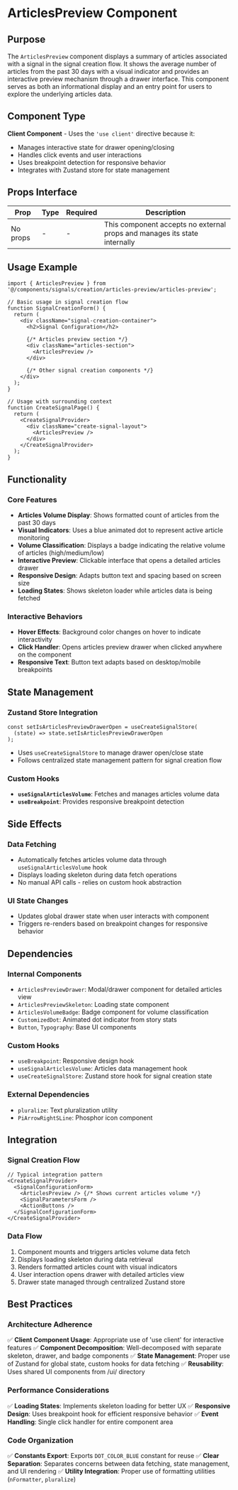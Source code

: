 # ArticlesPreview Component

## Purpose

The `ArticlesPreview` component displays a summary of articles associated with a signal in the signal creation flow. It shows the average number of articles from the past 30 days with a visual indicator and provides an interactive preview mechanism through a drawer interface. This component serves as both an informational display and an entry point for users to explore the underlying articles data.

## Component Type

**Client Component** - Uses the `'use client'` directive because it:
- Manages interactive state for drawer opening/closing
- Handles click events and user interactions
- Uses breakpoint detection for responsive behavior
- Integrates with Zustand store for state management

## Props Interface

| Prop | Type | Required | Description |
|------|------|----------|-------------|
| No props | - | - | This component accepts no external props and manages its state internally |

## Usage Example

```tsx
import { ArticlesPreview } from '@/components/signals/creation/articles-preview/articles-preview';

// Basic usage in signal creation flow
function SignalCreationForm() {
  return (
    <div className="signal-creation-container">
      <h2>Signal Configuration</h2>
      
      {/* Articles preview section */}
      <div className="articles-section">
        <ArticlesPreview />
      </div>
      
      {/* Other signal creation components */}
    </div>
  );
}

// Usage with surrounding context
function CreateSignalPage() {
  return (
    <CreateSignalProvider>
      <div className="create-signal-layout">
        <ArticlesPreview />
      </div>
    </CreateSignalProvider>
  );
}
```

## Functionality

### Core Features
- **Articles Volume Display**: Shows formatted count of articles from the past 30 days
- **Visual Indicators**: Uses a blue animated dot to represent active article monitoring
- **Volume Classification**: Displays a badge indicating the relative volume of articles (high/medium/low)
- **Interactive Preview**: Clickable interface that opens a detailed articles drawer
- **Responsive Design**: Adapts button text and spacing based on screen size
- **Loading States**: Shows skeleton loader while articles data is being fetched

### Interactive Behaviors
- **Hover Effects**: Background color changes on hover to indicate interactivity
- **Click Handler**: Opens articles preview drawer when clicked anywhere on the component
- **Responsive Text**: Button text adapts based on desktop/mobile breakpoints

## State Management

### Zustand Store Integration
```tsx
const setIsArticlesPreviewDrawerOpen = useCreateSignalStore(
  (state) => state.setIsArticlesPreviewDrawerOpen
);
```
- Uses `useCreateSignalStore` to manage drawer open/close state
- Follows centralized state management pattern for signal creation flow

### Custom Hooks
- **`useSignalArticlesVolume`**: Fetches and manages articles volume data
- **`useBreakpoint`**: Provides responsive breakpoint detection

## Side Effects

### Data Fetching
- Automatically fetches articles volume data through `useSignalArticlesVolume` hook
- Displays loading skeleton during data fetch operations
- No manual API calls - relies on custom hook abstraction

### UI State Changes
- Updates global drawer state when user interacts with component
- Triggers re-renders based on breakpoint changes for responsive behavior

## Dependencies

### Internal Components
- `ArticlesPreviewDrawer`: Modal/drawer component for detailed articles view
- `ArticlesPreviewSkeleton`: Loading state component
- `ArticlesVolumeBadge`: Badge component for volume classification
- `CustomizedDot`: Animated dot indicator from story stats
- `Button`, `Typography`: Base UI components

### Custom Hooks
- `useBreakpoint`: Responsive design hook
- `useSignalArticlesVolume`: Articles data management hook
- `useCreateSignalStore`: Zustand store hook for signal creation state

### External Dependencies
- `pluralize`: Text pluralization utility
- `PiArrowRightSLine`: Phosphor icon component

## Integration

### Signal Creation Flow
```tsx
// Typical integration pattern
<CreateSignalProvider>
  <SignalConfigurationForm>
    <ArticlesPreview /> {/* Shows current articles volume */}
    <SignalParametersForm />
    <ActionButtons />
  </SignalConfigurationForm>
</CreateSignalProvider>
```

### Data Flow
1. Component mounts and triggers articles volume data fetch
2. Displays loading skeleton during data retrieval
3. Renders formatted articles count with visual indicators
4. User interaction opens drawer with detailed articles view
5. Drawer state managed through centralized Zustand store

## Best Practices

### Architecture Adherence
✅ **Client Component Usage**: Appropriate use of 'use client' for interactive features
✅ **Component Decomposition**: Well-decomposed with separate skeleton, drawer, and badge components
✅ **State Management**: Proper use of Zustand for global state, custom hooks for data fetching
✅ **Reusability**: Uses shared UI components from /ui/ directory

### Performance Considerations
✅ **Loading States**: Implements skeleton loading for better UX
✅ **Responsive Design**: Uses breakpoint hook for efficient responsive behavior
✅ **Event Handling**: Single click handler for entire component area

### Code Organization
✅ **Constants Export**: Exports `DOT_COLOR_BLUE` constant for reuse
✅ **Clear Separation**: Separates concerns between data fetching, state management, and UI rendering
✅ **Utility Integration**: Proper use of formatting utilities (`nFormatter`, `pluralize`)